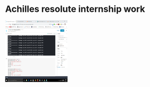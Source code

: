 # Achilles resolute internship work

<img src="https://github.com/snehashis1997/Achilles-resolute-internship-work/blob/master/Results/DICELOSS_RUNET.png" width="200" height="200">
